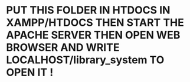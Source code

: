 # PUT THIS FOLDER IN HTDOCS IN XAMPP/HTDOCS THEN START THE APACHE SERVER THEN OPEN WEB BROWSER AND WRITE LOCALHOST/library_system TO OPEN IT !
